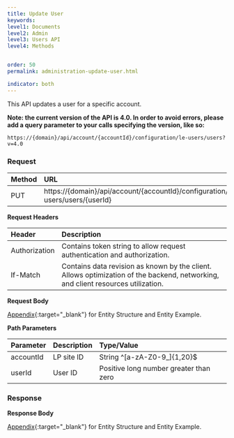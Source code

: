 ```yaml
---
title: Update User
keywords:
level1: Documents
level2: Admin
level3: Users API
level4: Methods


order: 50
permalink: administration-update-user.html

indicator: both
---
```


This API updates a user for a specific account.

**Note: the current version of the API is 4.0. In order to avoid errors, please add a query parameter to your calls specifying the version, like so:**

```
https://{domain}/api/account/{accountId}/configuration/le-users/users?v=4.0
```

### Request

 |Method    |  URL  |
 |:-------- | :--- |
 |PUT|  https://{domain}/api/account/{accountId}/configuration/le-users/users/{userId}  |

**Request Headers**

| Header      |   Description  |
 |:------ |       :--------|  
 |Authorization | Contains token string to allow request authentication and authorization.  |
 |If-Match  |Contains data revision as known by the client. Allows optimization of the backend, networking, and client resources utilization.  |

**Request Body**

[Appendix](administration-users-appendix.html){:target="_blank"} for Entity Structure and Entity Example.

**Path Parameters**

| Parameter  |Description | Type/Value |
 |:------  |  :--------  |  :--------|
 |accountId  |LP site ID   |String ^[a-zA-Z0-9_]{1,20}$|
| userId | User ID  | Positive long number greater than zero|

### Response

**Response Body**

[Appendix](administration-users-appendix.html){:target="_blank"} for Entity Structure and Entity Example.
